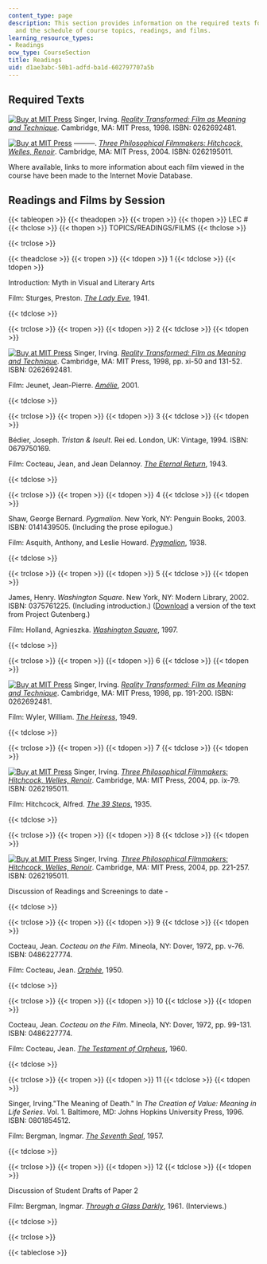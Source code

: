 ```yaml
---
content_type: page
description: This section provides information on the required texts for the course,
  and the schedule of course topics, readings, and films.
learning_resource_types:
- Readings
ocw_type: CourseSection
title: Readings
uid: d1ae3abc-50b1-adfd-ba1d-602797707a5b
---
```


Required Texts
--------------

[![Buy at MIT Press](/images/mp_logo.gif)](https://mitpress.mit.edu/books/reality-transformed) Singer, Irving. [_Reality Transformed: Film as Meaning and Technique_](https://mitpress.mit.edu/books/reality-transformed). Cambridge, MA: MIT Press, 1998. ISBN: 0262692481.

[![Buy at MIT Press](/images/mp_logo.gif)](https://mitpress.mit.edu/books/three-philosophical-filmmakers) ———. [_Three Philosophical Filmmakers: Hitchcock, Welles, Renoir_](https://mitpress.mit.edu/books/three-philosophical-filmmakers). Cambridge, MA: MIT Press, 2004. ISBN: 0262195011.

Where available, links to more information about each film viewed in the course have been made to the Internet Movie Database.

Readings and Films by Session
-----------------------------

{{< tableopen >}}
{{< theadopen >}}
{{< tropen >}}
{{< thopen >}}
LEC #
{{< thclose >}}
{{< thopen >}}
TOPICS/READINGS/FILMS
{{< thclose >}}

{{< trclose >}}

{{< theadclose >}}
{{< tropen >}}
{{< tdopen >}}
1
{{< tdclose >}}
{{< tdopen >}}


Introduction: Myth in Visual and Literary Arts

Film: Sturges, Preston. [_The Lady Eve_](http://www.imdb.com/title/tt0033804/), 1941.


{{< tdclose >}}

{{< trclose >}}
{{< tropen >}}
{{< tdopen >}}
2
{{< tdclose >}}
{{< tdopen >}}


[![Buy at MIT Press](/images/mp_logo.gif)](https://mitpress.mit.edu/books/reality-transformed) Singer, Irving. [_Reality Transformed: Film as Meaning and Technique_](https://mitpress.mit.edu/books/reality-transformed). Cambridge, MA: MIT Press, 1998, pp. xi-50 and 131-52. ISBN: 0262692481.

Film: Jeunet, Jean-Pierre. [_Amélie_](http://www.imdb.com/title/tt0211915/), 2001.


{{< tdclose >}}

{{< trclose >}}
{{< tropen >}}
{{< tdopen >}}
3
{{< tdclose >}}
{{< tdopen >}}


Bédier, Joseph. _Tristan & Iseult_. Rei ed. London, UK: Vintage, 1994. ISBN: 0679750169.

Film: Cocteau, Jean, and Jean Delannoy. [_The Eternal Return_](http://www.imdb.com/title/tt0036566/), 1943.


{{< tdclose >}}

{{< trclose >}}
{{< tropen >}}
{{< tdopen >}}
4
{{< tdclose >}}
{{< tdopen >}}


Shaw, George Bernard. _Pygmalion_. New York, NY: Penguin Books, 2003. ISBN: 0141439505. (Including the prose epilogue.)

Film: Asquith, Anthony, and Leslie Howard. [_Pygmalion_](http://www.imdb.com/title/tt0030637/), 1938.


{{< tdclose >}}

{{< trclose >}}
{{< tropen >}}
{{< tdopen >}}
5
{{< tdclose >}}
{{< tdopen >}}


James, Henry. _Washington Square_. New York, NY: Modern Library, 2002. ISBN: 0375761225. (Including introduction.) ([Download](http://www.gutenberg.org/etext/2870) a version of the text from Project Gutenberg.)

Film: Holland, Agnieszka. [_Washington Square_](http://www.imdb.com/title/tt0120481/), 1997.


{{< tdclose >}}

{{< trclose >}}
{{< tropen >}}
{{< tdopen >}}
6
{{< tdclose >}}
{{< tdopen >}}


[![Buy at MIT Press](/images/mp_logo.gif)](https://mitpress.mit.edu/books/reality-transformed) Singer, Irving. [_Reality Transformed: Film as Meaning and Technique_](https://mitpress.mit.edu/books/reality-transformed). Cambridge, MA: MIT Press, 1998, pp. 191-200. ISBN: 0262692481.

Film: Wyler, William. [_The Heiress_](http://www.imdb.com/title/tt0041452/), 1949.


{{< tdclose >}}

{{< trclose >}}
{{< tropen >}}
{{< tdopen >}}
7
{{< tdclose >}}
{{< tdopen >}}


[![Buy at MIT Press](/images/mp_logo.gif)](https://mitpress.mit.edu/books/three-philosophical-filmmakers) Singer, Irving. [_Three Philosophical Filmmakers: Hitchcock, Welles, Renoir_](https://mitpress.mit.edu/books/three-philosophical-filmmakers). Cambridge, MA: MIT Press, 2004, pp. ix-79. ISBN: 0262195011.

Film: Hitchcock, Alfred. [_The 39 Steps_](http://www.imdb.com/title/tt0026029/), 1935.


{{< tdclose >}}

{{< trclose >}}
{{< tropen >}}
{{< tdopen >}}
8
{{< tdclose >}}
{{< tdopen >}}


[![Buy at MIT Press](/images/mp_logo.gif)](https://mitpress.mit.edu/books/three-philosophical-filmmakers) Singer, Irving. [_Three Philosophical Filmmakers: Hitchcock, Welles, Renoir_](https://mitpress.mit.edu/books/three-philosophical-filmmakers). Cambridge, MA: MIT Press, 2004, pp. 221-257. ISBN: 0262195011.

Discussion of Readings and Screenings to date -


{{< tdclose >}}

{{< trclose >}}
{{< tropen >}}
{{< tdopen >}}
9
{{< tdclose >}}
{{< tdopen >}}


Cocteau, Jean. _Cocteau on the Film_. Mineola, NY: Dover, 1972, pp. v-76. ISBN: 0486227774.

Film: Cocteau, Jean. [_Orphée_](http://www.imdb.com/title/tt0041719/), 1950.


{{< tdclose >}}

{{< trclose >}}
{{< tropen >}}
{{< tdopen >}}
10
{{< tdclose >}}
{{< tdopen >}}


Cocteau, Jean. _Cocteau on the Film_. Mineola, NY: Dover, 1972, pp. 99-131. ISBN: 0486227774.

Film: Cocteau, Jean. [_The Testament of Orpheus_](http://www.imdb.com/title/tt0054377/), 1960.


{{< tdclose >}}

{{< trclose >}}
{{< tropen >}}
{{< tdopen >}}
11
{{< tdclose >}}
{{< tdopen >}}


Singer, Irving."The Meaning of Death." In _The Creation of Value: Meaning in Life Series_. Vol. 1. Baltimore, MD: Johns Hopkins University Press, 1996. ISBN: 0801854512.

Film: Bergman, Ingmar. [_The Seventh Seal_](http://www.imdb.com/title/tt0050976/), 1957.


{{< tdclose >}}

{{< trclose >}}
{{< tropen >}}
{{< tdopen >}}
12
{{< tdclose >}}
{{< tdopen >}}


Discussion of Student Drafts of Paper 2

Film: Bergman, Ingmar. [_Through a Glass Darkly_](http://www.imdb.com/title/tt0055499/), 1961. (Interviews.)


{{< tdclose >}}

{{< trclose >}}

{{< tableclose >}}